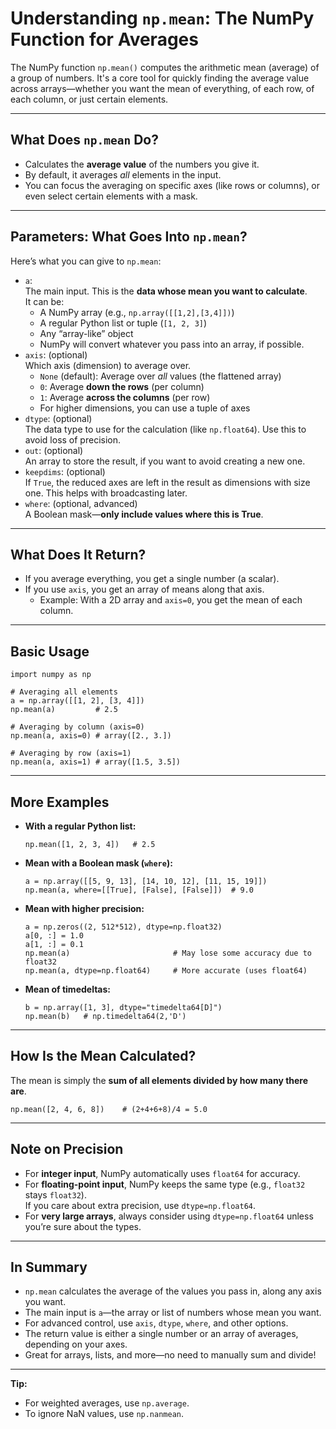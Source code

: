 # Understanding `np.mean`: The NumPy Function for Averages

The NumPy function `np.mean()` computes the arithmetic mean (average) of a group of numbers. It's a core tool for quickly finding the average value across arrays—whether you want the mean of everything, of each row, of each column, or just certain elements.

---

## What Does `np.mean` Do?

- Calculates the **average value** of the numbers you give it.
- By default, it averages *all* elements in the input.
- You can focus the averaging on specific axes (like rows or columns), or even select certain elements with a mask.

---

## Parameters: What Goes Into `np.mean`?

Here’s what you can give to `np.mean`:

- `a`:  
    The main input. This is the **data whose mean you want to calculate**.  
    It can be:
    - A NumPy array (e.g., `np.array([[1,2],[3,4]])`)
    - A regular Python list or tuple (`[1, 2, 3]`)
    - Any “array-like” object
    - NumPy will convert whatever you pass into an array, if possible.
- `axis`: (optional)  
    Which axis (dimension) to average over.
    - `None` (default): Average over *all* values (the flattened array)
    - `0`: Average **down the rows** (per column)
    - `1`: Average **across the columns** (per row)
    - For higher dimensions, you can use a tuple of axes
- `dtype`: (optional)  
    The data type to use for the calculation (like `np.float64`). Use this to avoid loss of precision.
- `out`: (optional)  
    An array to store the result, if you want to avoid creating a new one.
- `keepdims`: (optional)  
    If `True`, the reduced axes are left in the result as dimensions with size one. This helps with broadcasting later.
- `where`: (optional, advanced)  
    A Boolean mask—**only include values where this is True**.

---

## What Does It Return?

- If you average everything, you get a single number (a scalar).
- If you use `axis`, you get an array of means along that axis.
    - Example: With a 2D array and `axis=0`, you get the mean of each column.

---

## Basic Usage

    import numpy as np

    # Averaging all elements
    a = np.array([[1, 2], [3, 4]])
    np.mean(a)         # 2.5

    # Averaging by column (axis=0)
    np.mean(a, axis=0) # array([2., 3.])

    # Averaging by row (axis=1)
    np.mean(a, axis=1) # array([1.5, 3.5])

---

## More Examples

- **With a regular Python list:**
  
      np.mean([1, 2, 3, 4])   # 2.5

- **Mean with a Boolean mask (`where`):**
  
      a = np.array([[5, 9, 13], [14, 10, 12], [11, 15, 19]])
      np.mean(a, where=[[True], [False], [False]])  # 9.0

- **Mean with higher precision:**
  
      a = np.zeros((2, 512*512), dtype=np.float32)
      a[0, :] = 1.0
      a[1, :] = 0.1
      np.mean(a)                       # May lose some accuracy due to float32
      np.mean(a, dtype=np.float64)     # More accurate (uses float64)

- **Mean of timedeltas:**
  
      b = np.array([1, 3], dtype="timedelta64[D]")
      np.mean(b)   # np.timedelta64(2,'D')

---

## How Is the Mean Calculated?

The mean is simply the **sum of all elements divided by how many there are**.

    np.mean([2, 4, 6, 8])    # (2+4+6+8)/4 = 5.0

---

## Note on Precision

- For **integer input**, NumPy automatically uses `float64` for accuracy.
- For **floating-point input**, NumPy keeps the same type (e.g., `float32` stays `float32`).  
  If you care about extra precision, use `dtype=np.float64`.
- For **very large arrays**, always consider using `dtype=np.float64` unless you’re sure about the types.

---

## In Summary

- `np.mean` calculates the average of the values you pass in, along any axis you want.
- The main input is `a`—the array or list of numbers whose mean you want.
- For advanced control, use `axis`, `dtype`, `where`, and other options.
- The return value is either a single number or an array of averages, depending on your axes.
- Great for arrays, lists, and more—no need to manually sum and divide!

---

**Tip:**  
- For weighted averages, use `np.average`.
- To ignore NaN values, use `np.nanmean`.
